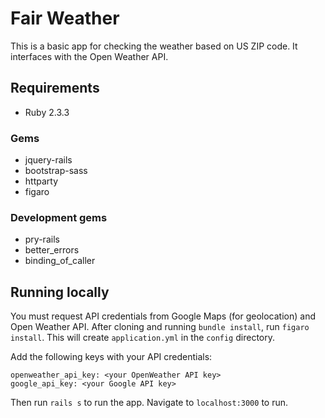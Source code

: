 # Fair Weather

This is a basic app for checking the weather based on US ZIP code. It interfaces with the Open Weather API.

## Requirements
* Ruby 2.3.3
### Gems
* jquery-rails
* bootstrap-sass
* httparty
* figaro
### Development gems
* pry-rails
* better_errors
* binding_of_caller

## Running locally
You must request API credentials from Google Maps (for geolocation) and Open Weather API. After cloning and running `bundle install`, run `figaro install`. This will create `application.yml` in the `config` directory.

Add the following keys with your API credentials:
```
openweather_api_key: <your OpenWeather API key>
google_api_key: <your Google API key>
```

Then run `rails s` to run the app. Navigate to `localhost:3000` to run.